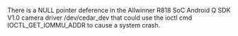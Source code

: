 There is a NULL pointer deference in the Allwinner R818 SoC Android Q SDK V1.0 camera driver /dev/cedar_dev that could use the ioctl cmd IOCTL_GET_IOMMU_ADDR to cause a system crash.